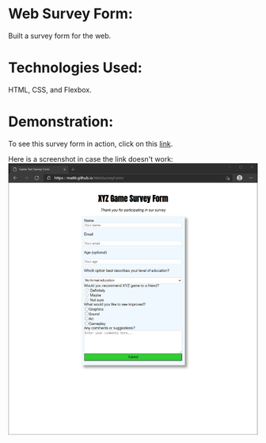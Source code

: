 # Web Survey Form:
Built a survey form for the web.

# Technologies Used:
HTML, CSS, and Flexbox.

# Demonstration:

To see this survey form in action, click on this [link](https://ma86.github.io/WebSurveyForm/).

Here is a screenshot in case the link doesn't work:
![Survey Form](screenshot.png)

